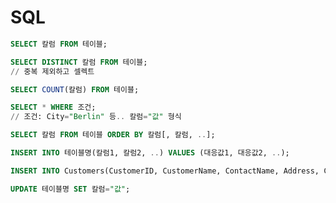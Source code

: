 # SQL
```sql
SELECT 칼럼 FROM 테이블;
```
```sql
SELECT DISTINCT 칼럼 FROM 테이블;
// 중복 제외하고 셀렉트
```
```sql
SELECT COUNT(칼럼) FROM 테이블;
```
```sql
SELECT * WHERE 조건;
// 조건: City="Berlin" 등.. 칼럼="값" 형식
```
```sql
SELECT 칼럼 FROM 테이블 ORDER BY 칼럼[, 칼럼, ..];
```

```sql
INSERT INTO 테이블명(칼럼1, 칼럼2, ..) VALUES (대응값1, 대응값2, ..);

INSERT INTO Customers(CustomerID, CustomerName, ContactName, Address, City, PostalCode, Country) VALUES (100, "ASDF", "A", 123, "SEOUL", 12332, "Korea");
```

```sql
UPDATE 테이블명 SET 칼럼="값";
```

<!--stackedit_data:
eyJoaXN0b3J5IjpbLTEyNjU0NTU1MzIsNzkwNjA0NDYxLDEyMT
gzMzMwMzIsLTIwNTA5OTAyNTgsLTQ0MzQ3ODY4OCwyOTA0OTA2
Nl19
-->